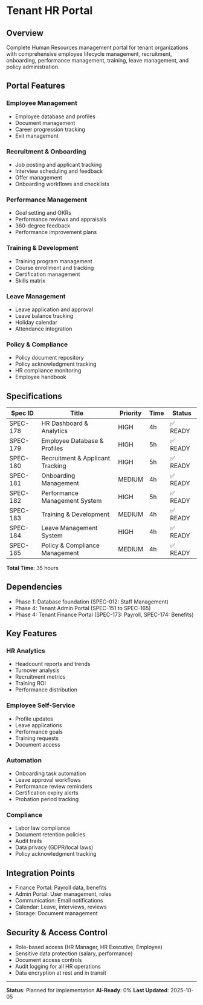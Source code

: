 # Tenant HR Portal

## Overview

Complete Human Resources management portal for tenant organizations with comprehensive employee lifecycle management, recruitment, onboarding, performance management, training, leave management, and policy administration.

## Portal Features

### Employee Management
- Employee database and profiles
- Document management
- Career progression tracking
- Exit management

### Recruitment & Onboarding
- Job posting and applicant tracking
- Interview scheduling and feedback
- Offer management
- Onboarding workflows and checklists

### Performance Management
- Goal setting and OKRs
- Performance reviews and appraisals
- 360-degree feedback
- Performance improvement plans

### Training & Development
- Training program management
- Course enrollment and tracking
- Certification management
- Skills matrix

### Leave Management
- Leave application and approval
- Leave balance tracking
- Holiday calendar
- Attendance integration

### Policy & Compliance
- Policy document repository
- Policy acknowledgment tracking
- HR compliance monitoring
- Employee handbook

## Specifications

| Spec ID | Title | Priority | Time | Status |
|---------|-------|----------|------|--------|
| SPEC-178 | HR Dashboard & Analytics | HIGH | 4h | ✅ READY |
| SPEC-179 | Employee Database & Profiles | HIGH | 5h | ✅ READY |
| SPEC-180 | Recruitment & Applicant Tracking | HIGH | 5h | ✅ READY |
| SPEC-181 | Onboarding Management | MEDIUM | 4h | ✅ READY |
| SPEC-182 | Performance Management System | HIGH | 5h | ✅ READY |
| SPEC-183 | Training & Development | MEDIUM | 4h | ✅ READY |
| SPEC-184 | Leave Management System | HIGH | 4h | ✅ READY |
| SPEC-185 | Policy & Compliance Management | MEDIUM | 4h | ✅ READY |

**Total Time**: 35 hours

## Dependencies

- Phase 1: Database foundation (SPEC-012: Staff Management)
- Phase 4: Tenant Admin Portal (SPEC-151 to SPEC-165)
- Phase 4: Tenant Finance Portal (SPEC-173: Payroll, SPEC-174: Benefits)

## Key Features

### HR Analytics
- Headcount reports and trends
- Turnover analysis
- Recruitment metrics
- Training ROI
- Performance distribution

### Employee Self-Service
- Profile updates
- Leave applications
- Performance goals
- Training requests
- Document access

### Automation
- Onboarding task automation
- Leave approval workflows
- Performance review reminders
- Certification expiry alerts
- Probation period tracking

### Compliance
- Labor law compliance
- Document retention policies
- Audit trails
- Data privacy (GDPR/local laws)
- Policy acknowledgment tracking

## Integration Points

- Finance Portal: Payroll data, benefits
- Admin Portal: User management, roles
- Communication: Email notifications
- Calendar: Leave, interviews, reviews
- Storage: Document management

## Security & Access Control

- Role-based access (HR Manager, HR Executive, Employee)
- Sensitive data protection (salary, performance)
- Document access controls
- Audit logging for all HR operations
- Data encryption at rest and in transit

---

**Status**: Planned for implementation
**AI-Ready**: 0%
**Last Updated**: 2025-10-05

